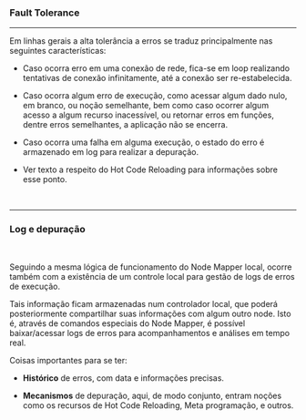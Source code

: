 ### <b>Fault Tolerance</b>

****

Em linhas gerais a alta tolerância a erros se traduz principalmente nas seguintes características:

- Caso ocorra erro em uma conexão de rede, fica-se em loop realizando tentativas de conexão infinitamente, até a conexão ser re-estabelecida.

- Caso ocorra algum erro de execução, como acessar algum dado nulo, em branco, ou noção semelhante, bem como caso ocorrer algum acesso a algum recurso inacessível, ou retornar erros em funções, dentre erros semelhantes, a aplicação não se encerra.

- Caso ocorra uma falha em alguma execução, o estado do erro é armazenado em log para realizar a depuração.

- Ver texto a respeito do Hot Code Reloading para informações sobre esse ponto.

<br>

****

### <b>Log e depuração</b>

<br>

Seguindo a mesma lógica de funcionamento do Node Mapper local, ocorre também com a existência de um controle local para gestão de logs de erros de execução.

Tais informação ficam armazenadas num controlador local, que poderá posteriormente compartilhar suas informações com algum outro node. Isto é, através de comandos especiais do Node Mapper, é possível baixar/acessar logs de erros para acompanhamentos e análises em tempo real.

Coisas importantes para se ter:

- <b>Histórico</b> de erros, com data e informações precisas.

- <b>Mecanismos</b> de depuração, aqui, de modo conjunto, entram noções como os recursos de Hot Code Reloading, Meta programação, e outros.


